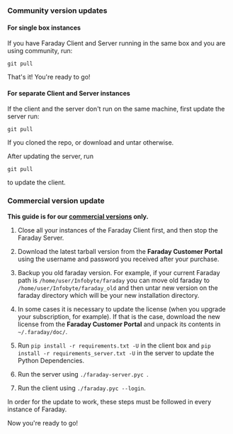 ### Community version updates

#### For single box instances

If you have Faraday Client and Server running in the same box and you are using community, run:

```
git pull
``` 

That's it! You're ready to go!

#### For separate Client and Server instances

If the client and the server don't run on the same machine, first update the server run:

 ```
git pull
``` 

If you cloned the repo, or download and untar otherwise.

After updating the server, run 

```
git pull
``` 

to update the client.


### Commercial version update

**This guide is for our [commercial versions](https://www.faradaysec.com/#download) only.**

1. Close all your instances of the Faraday Client first, and then stop the Faraday Server.

1. Download the latest tarball version from the **Faraday Customer Portal** using the username and password you received after your purchase.

1. Backup you old faraday version. For example, if your current Faraday path is `/home/user/Infobyte/faraday` you can move old faraday to `/home/user/Infobyte/faraday_old` and then untar new version on the faraday directory which will be your new installation directory.

1. In some cases it is necessary to update the license (when you upgrade your subscription, for example). If that is the case, download the new license from the **Faraday Customer Portal** and unpack its contents in `~/.faraday/doc/`.

1. Run ```pip install -r requirements.txt -U``` in the client box and ```pip install -r requirements_server.txt -U``` in the server to update the Python Dependencies.

1. Run the server using ```./faraday-server.pyc ```.

1. Run the client using ```./faraday.pyc --login```.

In order for the update to work, these steps must be followed in every instance of Faraday.

Now you're ready to go!